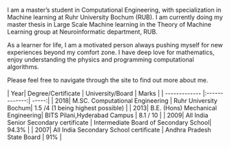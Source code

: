 I am a master’s student in Computational Engineering, with specialization in
Machine learning at Ruhr University Bochum (RUB). I am currently doing my master
thesis in Large Scale Machine learning in the Theory of Machine Learning group
at Neuroinformatic department, RUB.

As a learner for life, I am a motivated person always pushing myself for new
experiences beyond my comfort zone. I have deep love for mathematics, enjoy
understanding the physics and programming computational algorithms.

Please feel free to navigate through the site to find out more about me.


| Year| Degree/Certificate | University/Board | Marks |
| ------------- |:-------------:| -----:|
| 2018| M.SC. Computational Engineering | Ruhr University Bochum| 1.5 /4 (1 being highest possible)  |
| 2013| B.E. (Hons) Mechanical Engineering| BITS Pilani,Hyderabad Campus | 8.1 / 10 |
| 2009| All India Senior Secondary certificate |   Intermediate Board of Secondary School| 94.3% |
| 2007| All India Secondary School certificate | Andhra Pradesh State Board | 91% |


